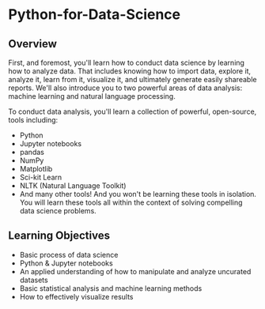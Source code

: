 # Python-for-Data-Science

## Overview
First, and foremost, you'll learn how to conduct data science by learning how to analyze data.  That includes knowing how to import data, explore it, analyze it, learn from it, visualize it, and ultimately generate easily shareable reports.  We'll also introduce you to two powerful areas of data analysis: machine learning and natural language processing.

To conduct data analysis, you'll learn a collection of powerful, open-source, tools including:

* Python
* Jupyter notebooks
* pandas
* NumPy
* Matplotlib
* Sci-kit Learn
* NLTK (Natural Language Toolkit)
* And many other tools!
And you won't be learning these tools in isolation.  You will learn these tools all within the context of solving compelling data science problems.

## Learning Objectives
* Basic process of data science
* Python & Jupyter notebooks
* An applied understanding of how to manipulate and analyze uncurated datasets
* Basic statistical analysis and machine learning methods
* How to effectively visualize results
